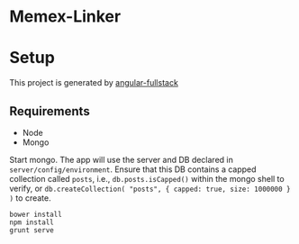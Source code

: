 # Memex-Linker

# Setup
This project is generated by [angular-fullstack](https://github.com/DaftMonk/generator-angular-fullstack)

## Requirements
- Node
- Mongo

Start mongo. The app will use the server and DB declared in `server/config/environment`. Ensure that this DB contains a capped collection called `posts`, i.e., `db.posts.isCapped()` within the mongo shell to verify, or `db.createCollection( "posts", { capped: true, size: 1000000 } )` to create.


```
bower install
npm install
grunt serve
```

